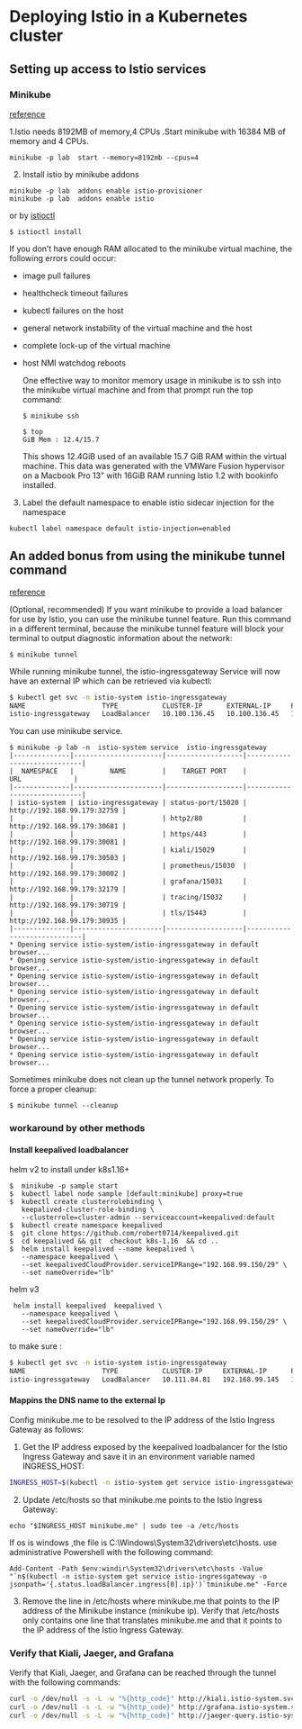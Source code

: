 # Deploying Istio in a Kubernetes cluster
## Setting up access to Istio services
### Minikube
[reference](https://argoproj.github.io/argo-rollouts/getting-started/setup/)

1.Istio needs 8192MB of memory,4 CPUs .Start minikube with 16384 MB of memory and 4 CPUs.
```
minikube -p lab  start --memory=8192mb --cpus=4
```
2. Install istio by minikube addons
```
minikube -p lab  addons enable istio-provisioner
minikube -p lab  addons enable istio
```
or  by [ istioctl](https://istio.io/latest/docs/setup/install/istioctl/)

```
$ istioctl install
```

If you don’t have enough RAM allocated to the minikube virtual machine, the following errors could occur:
-  image pull failures
-  healthcheck timeout failures
-  kubectl failures on the host
-  general network instability of the virtual machine and the host
-  complete lock-up of the virtual machine
-  host NMI watchdog reboots
 
      One effective way to monitor memory usage in minikube is to ssh into the minikube virtual machine and from that prompt run the top command:
    ```
    $ minikube ssh

    $ top
    GiB Mem : 12.4/15.7
    ```
    This shows 12.4GiB used of an available 15.7 GiB RAM within the virtual machine. This data was generated with the VMWare Fusion hypervisor on a Macbook Pro 13” with 16GiB RAM running Istio 1.2 with bookinfo installed.

3. Label the default namespace to enable istio sidecar injection for the namespace
```
kubectl label namespace default istio-injection=enabled
```
## An added bonus from using the minikube tunnel command
[reference](https://istio.io/latest/docs/setup/platform-setup/minikube/)

(Optional, recommended) If you want minikube to provide a load balancer for use by Istio, you can use the minikube tunnel feature. Run this command in a different terminal, because the minikube tunnel feature will block your terminal to output diagnostic information about the network:
```
$ minikube tunnel
```
While running minikube tunnel, the istio-ingressgateway Service will now have an external IP which can be retrieved via kubectl:
```bash
$ kubectl get svc -n istio-system istio-ingressgateway
NAME                   TYPE           CLUSTER-IP      EXTERNAL-IP     PORT(S)                            AGE
istio-ingressgateway   LoadBalancer   10.100.136.45   10.100.136.45   15020:31711/TCP,80:31298/TCP....   7d22h

```
You can use minikube service.
```
$ minikube -p lab -n  istio-system service  istio-ingressgateway
|--------------|----------------------|-------------------|-----------------------------|
|  NAMESPACE   |         NAME         |    TARGET PORT    |             URL             |
|--------------|----------------------|-------------------|-----------------------------|
| istio-system | istio-ingressgateway | status-port/15020 | http://192.168.99.179:32759 |
|              |                      | http2/80          | http://192.168.99.179:30681 |
|              |                      | https/443         | http://192.168.99.179:30081 |
|              |                      | kiali/15029       | http://192.168.99.179:30503 |
|              |                      | prometheus/15030  | http://192.168.99.179:30002 |
|              |                      | grafana/15031     | http://192.168.99.179:32179 |
|              |                      | tracing/15032     | http://192.168.99.179:30719 |
|              |                      | tls/15443         | http://192.168.99.179:30935 |
|--------------|----------------------|-------------------|-----------------------------|
* Opening service istio-system/istio-ingressgateway in default browser...
* Opening service istio-system/istio-ingressgateway in default browser...
* Opening service istio-system/istio-ingressgateway in default browser...
* Opening service istio-system/istio-ingressgateway in default browser...
* Opening service istio-system/istio-ingressgateway in default browser...
* Opening service istio-system/istio-ingressgateway in default browser...
* Opening service istio-system/istio-ingressgateway in default browser...
* Opening service istio-system/istio-ingressgateway in default browser...

```


Sometimes minikube does not clean up the tunnel network properly. To force a proper cleanup:
```
$ minikube tunnel --cleanup
```
### workaround by other methods
#### Install keepalived loadbalancer 
helm v2 to install under k8s1.16+
```
$  minikube -p sample start
$  kubectl label node sample [default:minikube] proxy=true
$  kubectl create clusterrolebinding \
   keepalived-cluster-role-binding \
   --clusterrole=cluster-admin --serviceaccount=keepalived:default
$  kubectl create namespace keepalived
$  git clone https://github.com/robert0714/keepalived.git 
$  cd keepalived && git  checkout k8s-1.16  && cd ..
$  helm install keepalived --name keepalived \
   --namespace keepalived \
   --set keepalivedCloudProvider.serviceIPRange="192.168.99.150/29" \
   --set nameOverride="lb"
```
helm v3
```
 helm install keepalived  keepalived \
   --namespace keepalived \
   --set keepalivedCloudProvider.serviceIPRange="192.168.99.150/29" \
   --set nameOverride="lb"
```
to make sure :
```bash
$ kubectl get svc -n istio-system istio-ingressgateway
NAME                   TYPE           CLUSTER-IP     EXTERNAL-IP      PORT(S)                                                                                                                      AGE
istio-ingressgateway   LoadBalancer   10.111.84.81   192.168.99.145   15020:32759/TCP,80:30681/TCP,443:30081/TCP,15029:30503/TCP,15030:30002/TCP,15031:32179/TCP,15032:30719/TCP,15443:30935/TCP   9m28s
```
#### Mappins the DNS name to the external Ip
Config minikube.me to be resolved to the IP address of the Istio Ingress Gateway as follows:
1. Get the IP address exposed by the keepalived loadbalancer for the Istio Ingress Gateway and save it in an environment variable named INGRESS_HOST:
```bash
INGRESS_HOST=$(kubectl -n istio-system get service istio-ingressgateway -o jsonpath='{.status.loadBalancer.ingress[0].ip}')
```
2. Update /etc/hosts so that minikube.me points to the Istio Ingress Gateway:
```
echo "$INGRESS_HOST minikube.me" | sudo tee -a /etc/hosts
```
If os is windows ,the file is C:\Windows\System32\drivers\etc\hosts. use administrative Powershell with the following command:
```
Add-Content -Path $env:windir\System32\drivers\etc\hosts -Value "`n$(kubectl -n istio-system get service istio-ingressgateway -o jsonpath='{.status.loadBalancer.ingress[0].ip}')`tminikube.me" -Force
```

3. Remove the line in /etc/hosts where minikube.me that points to the IP address of the Minikube instance (minikube ip). Verify that /etc/hosts only contains one line that translates minikube.me and that it points to the IP address of the Istio Ingress Gateway.

### Verify that Kiali, Jaeger, and Grafana
Verify that Kiali, Jaeger, and Grafana can be reached through the tunnel with the following commands:
```bash
curl -o /dev/null -s -L -w "%{http_code}" http://kiali.istio-system.svc.cluster.local:20001/kiali/
curl -o /dev/null -s -L -w "%{http_code}" http://grafana.istio-system.svc.cluster.local:3000
curl -o /dev/null -s -L -w "%{http_code}" http://jaeger-query.istio-system.svc.cluster.local:16686
```
